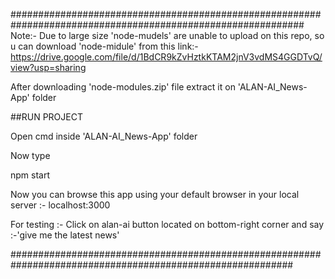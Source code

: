 #############################################################################################################
Note:- Due to large size 'node-mudels' are unable to upload on this repo,
       so u can download 'node-midule' from this link:-
       https://drive.google.com/file/d/1BdCR9kZvHztkKTAM2jnV3vdMS4GGDTvQ/view?usp=sharing
       
       
After downloading 'node-modules.zip' file extract it on 'ALAN-AI_News-App' folder
       
##RUN PROJECT 

Open cmd inside 'ALAN-AI_News-App' folder

Now type

npm start

Now you can browse this app using your default browser in your local server :- localhost:3000 

For testing :- Click on alan-ai button located on bottom-right corner and say :-'give me the latest news'


###########################################################################################################

